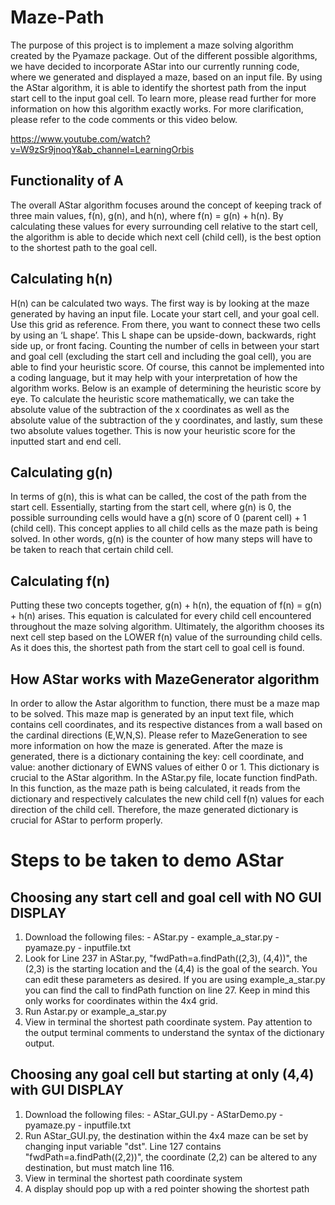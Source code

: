 # Maze-Path

The purpose of this project is to implement a maze solving algorithm created by the Pyamaze package. Out of the different possible algorithms, we have decided to incorporate AStar into our currently running code, where we generated and displayed a maze, based on an input file. By using the AStar algorithm, it is able to identify the shortest path from the input start cell to the input goal cell. To learn more, please read further for more information on how this algorithm exactly works. For more clarification, please refer to the code comments or this video below.

https://www.youtube.com/watch?v=W9zSr9jnoqY&ab_channel=LearningOrbis

## Functionality of A
The overall AStar algorithm focuses around the concept of keeping track of three main values, f(n), g(n), and h(n), where f(n) = g(n) + h(n). By calculating these values for every surrounding cell relative to the start cell, the algorithm is able to decide which next cell (child cell), is the best option to the shortest path to the goal cell.

## Calculating h(n)
H(n) can be calculated two ways. The first way is by looking at the maze generated by having an input file. Locate your start cell, and your goal cell. Use this grid as reference. From there, you want to connect these two cells by using an ‘L shape’. This L shape can be upside-down, backwards, right side up, or front facing. Counting the number of cells in between your start and goal cell (excluding the start cell and including the goal cell), you are able to find your heuristic score. Of course, this cannot be implemented into a coding language, but it may help with your interpretation of how the algorithm works. Below is an example of determining the heuristic score by eye. To calculate the heuristic score mathematically, we can take the absolute value of the subtraction of the x coordinates as well as the absolute value of the subtraction of the y coordinates, and lastly, sum these two absolute values together. This is now your heuristic score for the inputted start and end cell.

## Calculating g(n)
In terms of g(n), this is what can be called, the cost of the path from the start cell. Essentially, starting from the start cell, where g(n) is 0, the possible surrounding cells would have a g(n) score of 0 (parent cell) + 1 (child cell). This concept applies to all child cells as the maze path is being solved. In other words, g(n) is the counter of how many steps will have to be taken to reach that certain child cell.

## Calculating f(n)
Putting these two concepts together, g(n) + h(n), the equation of f(n) = g(n) + h(n) arises. This equation is calculated for every child cell encountered throughout the maze solving algorithm. Ultimately, the algorithm chooses its next cell step based on the LOWER f(n) value of the surrounding child cells. As it does this, the shortest path from the start cell to goal cell is found.

## How AStar works with MazeGenerator algorithm
In order to allow the Astar algorithm to function, there must be a maze map to be solved. This maze map is generated by an input text file, which contains cell coordinates, and its respective distances from a wall based on the cardinal directions (E,W,N,S). Please refer to MazeGeneration to see more information on how the maze is generated. After the maze is generated, there is a dictionary containing the key: cell coordinate, and value: another dictionary of EWNS values of either 0 or 1. This dictionary is crucial to the AStar algorithm. In the AStar.py file, locate function findPath. In this function, as the maze path is being calculated, it reads from the dictionary and respectively calculates the new child cell f(n) values for each direction of the child cell. Therefore, the maze generated dictionary is crucial for AStar to perform properly.

# Steps to be taken to demo AStar
## Choosing any start cell and goal cell with NO GUI DISPLAY
1. Download the following files:
        - AStar.py
        - example_a_star.py
        - pyamaze.py
        - inputfile.txt
2. Look for Line 237 in AStar.py, "fwdPath=a.findPath((2,3), (4,4))", the (2,3) is the starting location and the (4,4) is the goal of the search. You can edit these parameters as desired. If you are using example_a_star.py you can find the call to findPath function on line 27.  Keep in mind this only works for coordinates within the 4x4 grid. 
3. Run Astar.py or example_a_star.py
4. View in terminal the shortest path coordinate system. Pay attention to the output terminal comments to understand the syntax of the dictionary output. 

## Choosing any goal cell but starting at only (4,4) with GUI DISPLAY
1. Download the following files:
        - AStar_GUI.py
        - AStarDemo.py
        - pyamaze.py
        - inputfile.txt
2. Run AStar_GUI.py, the destination within the 4x4 maze can be set by changing input variable "dst". Line 127 contains "fwdPath=a.findPath((2,2))", the coordinate (2,2) can be altered to any destination, but must match line 116.
3. View in terminal the shortest path coordinate system
4. A display should pop up with a red pointer showing the shortest path


